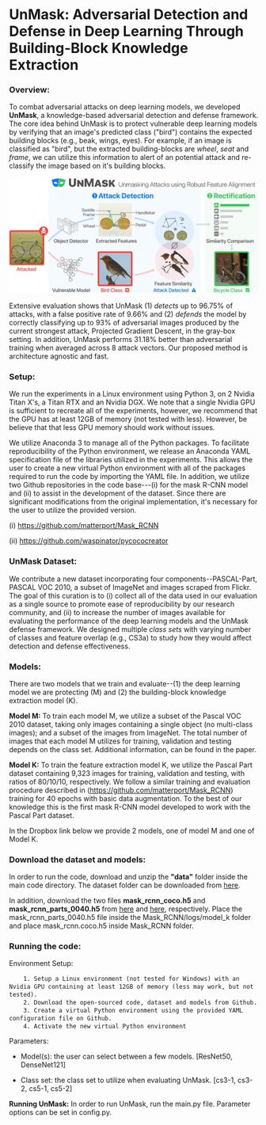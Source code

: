 # UnMask: Adversarial Detection and Defense in Deep Learning Through Building-Block Knowledge Extraction

### Overview:

To combat adversarial attacks on deep learning models, we developed **UnMask**, 
a knowledge-based adversarial detection and defense framework. 
The core idea behind UnMask is to protect vulnerable deep learning models by verifying that an image's 
predicted class ("bird") contains the expected building blocks (e.g., beak, wings, eyes). 
For example, if an image is classified as "bird", but the extracted building-blocks are 
*wheel*, *seat* and *frame*, we can utilize this information to alert of an potential attack 
and re-classify the image based on it's building blocks. 

![UnMask Framework](images/unmask.jpg)

Extensive evaluation shows that UnMask (1) *detects* up to 96.75% of attacks, with a false positive rate 
of 9.66% and (2) *defends* the model by correctly classifying up to 93% of adversarial images 
produced by the current strongest attack, Projected Gradient Descent, in the gray-box setting.
In addition, UnMask performs 31.18% better than adversarial training when averaged across 
8 attack vectors. Our proposed method is architecture agnostic and fast.

### Setup:

We run the experiments in a Linux environment using Python 3, on 2 Nvidia Titan X's, a Titan RTX 
and an Nvidia DGX. We note that a single Nvidia GPU is sufficient to 
recreate all of the experiments, however, we recommend that the GPU has at least 12GB of 
memory (not tested with less). However, be believe that that less GPU memory should work
without issues.

We utilize Anaconda 3 to manage all of the Python packages. To facilitate reproducibility 
of the Python environment, we release an Anaconda YAML specification file of the libraries 
utilized in the experiments. This allows the user to create a new virtual Python environment 
with all of the packages required to run the code by importing the YAML file. 
In addition, we utilize two Github repositories in the code base---(i) for the mask 
R-CNN model and (ii) to assist in the development 
of the dataset. Since there are significant 
modifications from the original implementation, it's necessary for the user to utilize the 
provided version.

(i) https://github.com/matterport/Mask_RCNN

(ii) https://github.com/waspinator/pycococreator

### UnMask Dataset:
We contribute a new dataset incorporating four components--PASCAL-Part, PASCAL VOC 2010, 
a subset of ImageNet and images scraped from Flickr. 
The goal of this curation is to (i) collect all of the data used in our evaluation as a single 
source to promote ease of reproducibility by our research community, and 
(ii) to increase the number of images available for evaluating the performance of the deep 
learning models and the UnMask defense framework. We designed multiple *class sets* 
with varying number of classes and feature overlap (e.g., CS3a)
to study how they would affect detection and defense effectiveness.

### Models:
There are two models that we train and evaluate--(1) the deep learning model we 
are protecting (M) and (2) the building-block knowledge extraction model (K). 

**Model M:** To train each model M, we utilize a subset of the Pascal VOC 2010 dataset, 
taking only images containing a single object (no multi-class images); and a subset
of the images from ImageNet. The total number of 
images that each model M utilizes for training, validation and testing depends on the class set.
Additional information, can be found in the paper.

**Model K:** To train the feature extraction model K, we utilize the Pascal Part 
dataset containing 9,323 images for training, validation and testing, with ratios of 
80/10/10, respectively. We follow a similar training and evaluation procedure described 
in (https://github.com/matterport/Mask_RCNN) training for 40 epochs with basic data augmentation. 
To the best of our knowledge this is the first mask R-CNN model developed to work with the 
Pascal Part dataset.

In the Dropbox link below we provide 2 models, one of model M and one of Model K.

### Download the dataset and models:


In order to run the code, download and unzip the **"data"** folder inside the 
main code directory. The dataset folder can be downloaded from 
[here](https://www.dropbox.com/s/4lggy06t70wr4ba/data.zip?dl=0).

In addition, download the two files **mask_rcnn_coco.h5** and **mask_rcnn_parts_0040.h5** from 
[here](https://www.dropbox.com/s/d4e0x2r82h266k6/mask_rcnn_coco.h5?dl=0) 
and [here](https://www.dropbox.com/s/5l9cktsandce8ma/mask_rcnn_parts_0040.h5?dl=0), 
respectively. Place the mask_rcnn_parts_0040.h5 file inside the Mask_RCNN/logs/model_k 
folder and place mask_rcnn.coco.h5 inside Mask_RCNN folder.

### Running the code:

Environment Setup: 
````
    1. Setup a Linux environment (not tested for Windows) with an Nvidia GPU containing at least 12GB of memory (less may work, but not tested).
    2. Download the open-sourced code, dataset and models from Github.
    3. Create a virtual Python environment using the provided YAML configuration file on Github.
    4. Activate the new virtual Python environment
````
Parameters:

* Model(s): the user can select between a few models. [ResNet50, DenseNet121]

* Class set: the class set to utilize when evaluating UnMask. [cs3-1, cs3-2, cs5-1, cs5-2]

**Running UnMask:**
In order to run UnMask, run the main.py file. Parameter options can be set in config.py. 
